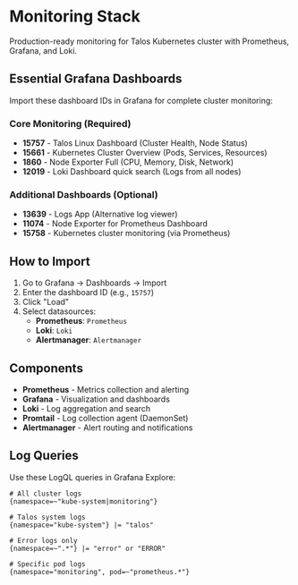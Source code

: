# Monitoring Stack

Production-ready monitoring for Talos Kubernetes cluster with Prometheus, Grafana, and Loki.

## Essential Grafana Dashboards

Import these dashboard IDs in Grafana for complete cluster monitoring:

### Core Monitoring (Required)
- **15757** - Talos Linux Dashboard (Cluster Health, Node Status)
- **15661** - Kubernetes Cluster Overview (Pods, Services, Resources)  
- **1860** - Node Exporter Full (CPU, Memory, Disk, Network)
- **12019** - Loki Dashboard quick search (Logs from all nodes)

### Additional Dashboards (Optional)
- **13639** - Logs App (Alternative log viewer)
- **11074** - Node Exporter for Prometheus Dashboard
- **15758** - Kubernetes cluster monitoring (via Prometheus)

## How to Import

1. Go to Grafana → Dashboards → Import
2. Enter the dashboard ID (e.g., `15757`)
3. Click "Load"
4. Select datasources:
   - **Prometheus**: `Prometheus`
   - **Loki**: `Loki` 
   - **Alertmanager**: `Alertmanager`

## Components

- **Prometheus** - Metrics collection and alerting
- **Grafana** - Visualization and dashboards
- **Loki** - Log aggregation and search
- **Promtail** - Log collection agent (DaemonSet)
- **Alertmanager** - Alert routing and notifications

## Log Queries

Use these LogQL queries in Grafana Explore:

```logql
# All cluster logs
{namespace=~"kube-system|monitoring"}

# Talos system logs
{namespace="kube-system"} |= "talos"

# Error logs only
{namespace=~".*"} |= "error" or "ERROR"

# Specific pod logs
{namespace="monitoring", pod=~"prometheus.*"}
```